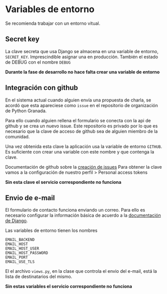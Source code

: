 # Variables de entorno

Se recomienda trabajar con un entorno vitual.

## Secret key

La clave secreta que usa Django se almacena en una variable de entorno, `SECRET_KEY`.
Imprescindible asignar una en producción.
También el estado de DEBUG con el nombre `DEBUG`

**Durante la fase de desarrollo no hace falta crear una variable de entorno**

## Integración con github

En el sistema actual cuando alguien envía una propuesta de charla, se acordó que
esta apareciese como `issue` en el repositorio de organización de Python Granada.

Para ello cuando alguien rellena el formulario se conecta con la api de github
y se crea un nuevo issue. Este repositorio es privado por lo que es necesario
que la clave de acceso de github sea de alguien miembro de la comunidad.

Una vez obtenida esta clave la aplicación usa la variable de entorno `GITHUB`.
Es suficiente con crear una variable con este nombre y que contenga la clave.

Documentación de github sobre la [creación de issues](https://developer.github.com/v3/issues/#create-an-issue)
Para obtener la clave vamos a la configuración de nuestro perfil > Personal access tokens

**Sin esta clave el servicio correspondiente no funciona**

## Envio de e-mail

El formulario de contacto funciona enviando un correo. Para ello es necesario
configurar la información básica de acuerdo a la
[documentación de Django](https://docs.djangoproject.com/en/1.11/topics/email/#smtp-backend).

Las variables de entorno tienen los nombres


    EMAIL_BACKEND
    EMAIL_HOST
    EMAIL_HOST_USER
    EMAIL_HOST_PASSWORD
    EMAIL_PORT
    EMAIL_USE_TLS


El el archivo `views.py`, en la clase que controla el envio del e-mail, está
la lista de destinatarios del mismo.

**Sin estas variables el servicio correspondiente no funciona**
